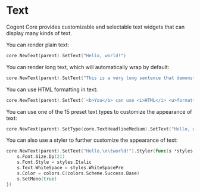 # Text
      
Cogent Core provides customizable and selectable text widgets that can display many kinds of text.

You can render plain text:

```Go
core.NewText(parent).SetText("Hello, world!")
```

You can render long text, which will automatically wrap by default:

```Go
core.NewText(parent).SetText("This is a very long sentence that demonstrates how text content will overflow onto multiple lines when the size of the text exceeds the size of its surrounding container; text widgets are customizable widget that Cogent Core provides, allowing you to display many kinds of text")
```

You can use HTML formatting in text:

```Go
core.NewText(parent).SetText(`<b>You</b> can use <i>HTML</i> <u>formatting</u> inside of <b><i><u>Cogent Core</u></i></b> text, including <span style="color:red;background-color:yellow">custom styling</span> and <a href="https://example.com">links</a>`)
```

You can use one of the 15 preset text types to customize the appearance of text:

```Go
core.NewText(parent).SetType(core.TextHeadlineMedium).SetText("Hello, world!")
```

You can also use a styler to further customize the appearance of text:

```Go
core.NewText(parent).SetText("Hello,\n\tworld!").Styler(func(s *styles.Style) {
    s.Font.Size.Dp(21)
    s.Font.Style = styles.Italic
    s.Text.WhiteSpace = styles.WhiteSpacePre
    s.Color = colors.C(colors.Scheme.Success.Base)
    s.SetMono(true)
})
```
